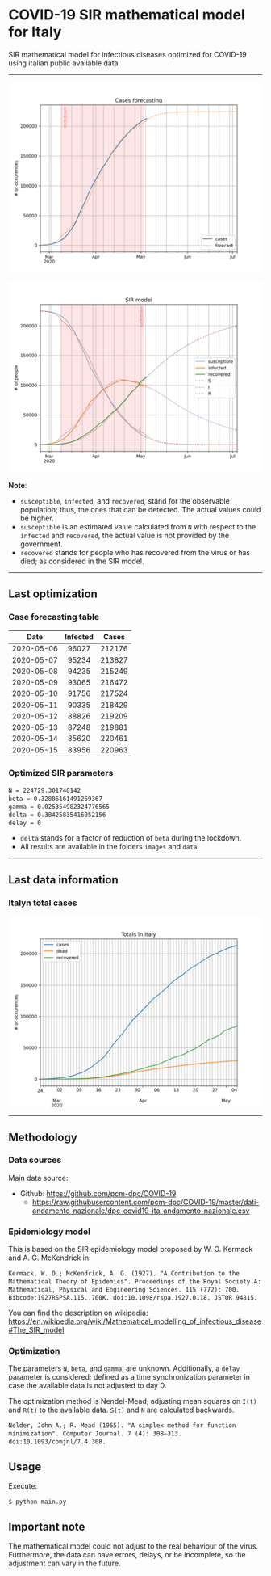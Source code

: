 # COVID-19 SIR mathematical model for Italy

SIR mathematical model for infectious diseases optimized for COVID-19 using italian public available data.

-----

![sir-cases](https://github.com/agastalver/sir-covid-19-italy/raw/master/images/generated-sir-cases.png "SIR Model Cases")

![sir](https://github.com/agastalver/sir-covid-19-italy/raw/master/images/generated-sir.png "SIR Model")

**Note**: 

* `susceptible`, `infected`, and `recovered`, stand for the observable population; thus, the ones that can be detected. The actual values could be higher.
* `susceptible` is an estimated value calculated from `N` with respect to the `infected` and `recovered`, the actual value is not provided by the government.
* `recovered` stands for people who has recovered from the virus or has died; as considered in the SIR model.

-----

## Last optimization

### Case forecasting table

| Date           | Infected  | Cases      |
|:--------------:|:---------:|:----------:|
| 2020-05-06 | 96027 | 212176 |
| 2020-05-07 | 95234 | 213827 |
| 2020-05-08 | 94235 | 215249 |
| 2020-05-09 | 93065 | 216472 |
| 2020-05-10 | 91756 | 217524 |
| 2020-05-11 | 90335 | 218429 |
| 2020-05-12 | 88826 | 219209 |
| 2020-05-13 | 87248 | 219881 |
| 2020-05-14 | 85620 | 220461 |
| 2020-05-15 | 83956 | 220963 |

### Optimized SIR parameters

```
N = 224729.301740142
beta = 0.32886161491269367
gamma = 0.025354982324776565
delta = 0.38425835416052156
delay = 0
```

* `delta` stands for a factor of reduction of `beta` during the lockdown.
* All results are available in the folders `images` and `data`.

-----

## Last data information

### Italyn total cases

![total](https://github.com/agastalver/sir-covid-19-italy/raw/master/images/generated-total.png "Total cases")

-----

## Methodology

### Data sources

Main data source:

* Github: https://github.com/pcm-dpc/COVID-19
  * https://raw.githubusercontent.com/pcm-dpc/COVID-19/master/dati-andamento-nazionale/dpc-covid19-ita-andamento-nazionale.csv

### Epidemiology model

This is based on the SIR epidemiology model proposed by W. O. Kermack and A. G. McKendrick in:

```
Kermack, W. O.; McKendrick, A. G. (1927). "A Contribution to the Mathematical Theory of Epidemics". Proceedings of the Royal Society A: Mathematical, Physical and Engineering Sciences. 115 (772): 700. Bibcode:1927RSPSA.115..700K. doi:10.1098/rspa.1927.0118. JSTOR 94815.
```

You can find the description on wikipedia: https://en.wikipedia.org/wiki/Mathematical_modelling_of_infectious_disease#The_SIR_model

### Optimization

The parameters `N`, `beta`, and `gamma`, are unknown. Additionally, a `delay` parameter is considered; defined as a time synchronization parameter in case the available data is not adjusted to day 0.

The optimization method is Nendel-Mead, adjusting mean squares on `I(t)` and `R(t)` to the available data. `S(t)` and `N` are calculated backwards.

```
Nelder, John A.; R. Mead (1965). "A simplex method for function minimization". Computer Journal. 7 (4): 308–313. doi:10.1093/comjnl/7.4.308.
```

## Usage

Execute:

```
$ python main.py
```

## Important note

The mathematical model could not adjust to the real behaviour of the virus. Furthermore, the data can have errors, delays, or be incomplete, so the adjustment can vary in the future.
